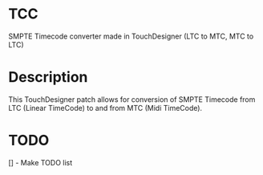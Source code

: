 # TCC
SMPTE Timecode converter made in TouchDesigner (LTC to MTC, MTC to LTC)

# Description
This TouchDesigner patch allows for conversion of SMPTE Timecode from LTC (Linear TimeCode) to and from MTC (Midi TimeCode).

# TODO
[] - Make TODO list
